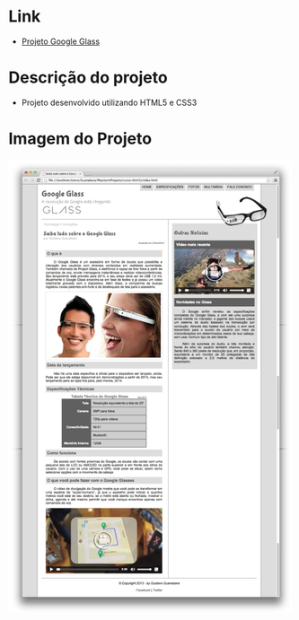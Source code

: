 # Link
- [Projeto Google Glass](https://projeto-google-glass.vercel.app/)

# Descrição do projeto
- Projeto desenvolvido utilizando HTML5 e CSS3

# Imagem do Projeto
![](_interface/01-index.jpg)
